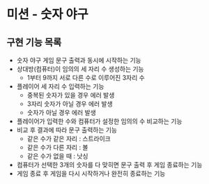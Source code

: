 # 미션 - 숫자 야구

## 구현 기능 목록

- 숫자 야구 게임 문구 출력과 동시에 시작하는 기능
- 상대방(컴퓨터)이 임의의 세 자리 수 생성하는 기능
    - 1부터 9까지 서로 다른 수로 이루어진 3자리 수
- 플레이어 세 자리 수 입력하는 기능
    - 중복된 숫자가 있을 경우 에러 발생
    - 3자리 숫자가 아닐 경우 에러 발생
    - 숫자가 아닐 경우 에러 발생
- 플레이어가 입력한 수와 컴퓨터가 설정한 임의의 수 비교하는 기능
- 비교 후 결과에 따라 문구 출력하는 기능
    - 같은 수가 같은 자리 : 스트라이크
    - 같은 수가 다른 자리 : 볼
    - 같은 수가 없을 때 : 낫싱
- 컴퓨터가 선택한 3개의 숫자를 다 맞히면 문구 출력 후 게임 종료하는 기능
- 게임 종료 후 게임을 다시 시작하거나 완전히 종료하는 기능
